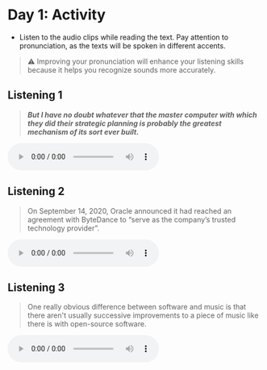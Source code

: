 # Day 1: Activity

- Listen to the audio clips while reading the text. Pay attention to pronunciation, as the texts will be spoken in different accents.


> ⚠️ Improving your pronunciation will enhance your listening skills because it helps you recognize sounds more accurately.

## Listening 1

> ***But I have no doubt whatever that the master computer with which they did their strategic planning is probably the greatest mechanism of its sort ever built.***

<audio controls>
  <source src="./listening01.mp3" type="audio/mpeg">
  Your browser does not support the audio element.
</audio>

## Listening 2

> On September 14, 2020, Oracle announced it had reached an agreement with ByteDance to “serve as the company’s trusted technology provider”.

<audio controls>
  <source src="./listening02.mp3" type="audio/mpeg">
  Your browser does not support the audio element.
</audio>


## Listening 3

> One really obvious difference between software and music is that there aren't usually successive improvements to a piece of music like there is with open-source software.

<audio controls>
  <source src="./listening03.mp3" type="audio/mpeg">
  Your browser does not support the audio element.
</audio>